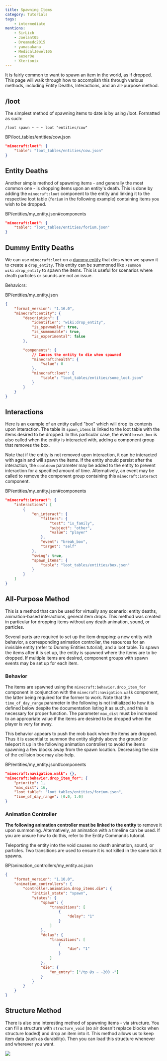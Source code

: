 ```yaml
---
title: Spawning Items
category: Tutorials
tags:
    - intermediate
mentions:
    - SirLich
    - Joelant05
    - Dreamedc2015
    - yanasakana
    - MedicalJewel105
    - aexer0e
    - Xterionix
---
```


It is fairly common to want to spawn an item in the world, as if dropped. This page will walk through how to accomplish this through various methods, including Entity Deaths, Interactions, and an all-purpose method.

## /loot

The simplest method of spawning items to date is by using /loot. Formatted as such:
```
/loot spawn ~ ~ ~ loot "entities/cow"
```

<CodeHeader>BP/loot_tables/entities/cow.json</CodeHeader>

```json
"minecraft:loot": {
	"table": "loot_tables/entities/cow.json"
}
```

## Entity Deaths

Another simple method of spawning items - and generally the most common one - is dropping items upon an entity's death. This is done by adding the `minecraft:loot` component to the entity and linking it to the respective loot table (`forium` in the following example) containing items you wish to be dropped.

<CodeHeader>BP/entities/my_entity.json#components</CodeHeader>

```json
"minecraft:loot": {
	"table": "loot_tables/entities/forium.json"
}
```

## Dummy Entity Deaths

We can use `minecraft:loot` on a [dummy entity](/entities/dummy-entities) that dies when we spawn it to create a `drop_entity`. This entity can be summoned like `/summon wiki:drop_entity` to spawn the items. This is useful for scenarios where death particles or sounds are not an issue.

Behaviors:

<CodeHeader>BP/entities/my_entity.json</CodeHeader>

```json
{
	"format_version": "1.16.0",
	"minecraft:entity": {
		"description": {
			"identifier": "wiki:drop_entity",
			"is_spawnable": true,
			"is_summonable": true,
			"is_experimental": false
		},

		"components": {
			// Causes the entity to die when spawned
			"minecraft:health": {
				"value": 0
			},
			"minecraft:loot": {
				"table": "loot_tables/entities/some_loot.json"
			}
		}
	}
}
```

## Interactions

Here is an example of an entity called "box" which will drop its contents upon interaction. The table in `spawn_items` is linked to the loot table with the items desired to be dropped. In this particular case, the event `break_box` is also called when the entity is interacted with, adding a component group that removes the box.

Note that if the entity is not removed upon interaction, it can be interacted with again and will spawn the items. If the entity should persist after the interaction, the `cooldown` parameter may be added to the entity to prevent interaction for a specified amount of time. Alternatively, an event may be called to remove the component group containing this `minecraft:interact` component.

<CodeHeader>BP/entities/my_entity.json#components</CodeHeader>

```json
"minecraft:interact": {
	"interactions": [
		{
			"on_interact": {
				"filters": {
					"test": "is_family",
					"subject": "other",
					"value": "player"
				},
				"event": "break_box",
				"target": "self"
			},
			"swing": true,
			"spawn_items": {
				"table": "loot_tables/entities/box.json"
			}
		}
	]
}
```

## All-Purpose Method

This is a method that can be used for virtually any scenario: entity deaths, animation-based interactions, general item drops. This method was created in particular for dropping items without any death animation, sound, or particles.

Several parts are required to set up the item dropping: a new entity with behavior, a corresponding animation controller, the resources for an invisible entity (refer to Dummy Entities tutorial), and a loot table. To spawn the items after it is set up, the entity is spawned where the items are to be dropped. If multiple items are desired, component groups with spawn events may be set up for each item.

### Behavior

The items are spawned using the `minecraft:behavior.drop_item_for` component in conjunction with the `minecraft:navigation.walk` component, the latter being required for the former to work. Note that the `time_of_day_range` parameter in the following is not initialized to how it is defined below despite the documentation listing it as such, and this is necessary for proper function. The parameter `max_dist` must be increased to an appropriate value if the items are desired to be dropped when the player is very far away.

This behavior appears to push the mob back when the items are dropped. Thus it is essential to summon the entity slightly above the ground (or teleport it up in the following animation controller) to avoid the items spawning a few blocks away from the spawn location. Decreasing the size of the collision box may also help.

<CodeHeader>BP/entities/my_entity.json#components</CodeHeader>

```json
"minecraft:navigation.walk": {},
"minecraft:behavior.drop_item_for": {
	"priority": 1,
	"max_dist": 16,
	"loot_table": "loot_tables/entities/forium.json",
	"time_of_day_range": [0.0, 1.0]
}
```

### Animation Controller

**The following animation controller must be linked to the entity** to remove it upon summoning. Alternatively, an animation with a timeline can be used. If you are unsure how to do this, refer to the Entity Commands tutorial.

Teleporting the entity into the void causes no death animation, sound, or particles. Two transitions are used to ensure it is not killed in the same tick it spawns.

<CodeHeader>BP/animation_controllers/my_entity.ac.json</CodeHeader>

```json
{
	"format_version": "1.10.0",
	"animation_controllers": {
		"controller.animation.drop_items.die": {
			"initial_state": "spawn",
			"states": {
				"spawn": {
					"transitions": [
						{
							"delay": "1"
						}
					]
				},
				"delay": {
					"transitions": [
						{
							"die": "1"
						}
					]
				},
				"die": {
					"on_entry": ["/tp @s ~ -200 ~"]
				}
			}
		}
	}
}
```

## Structure Method

There is also one interesting method of spawning items - via structure.
You can fill a structure with `structure_void` (so air doesn't replace blocks when structure loaded) and drop an item into it.
This method allows us to keep item data (such as durability).
Then you can load this structure whenever and wherever you want.

![](/assets/images/items/spawning-items/structure-method.png)
